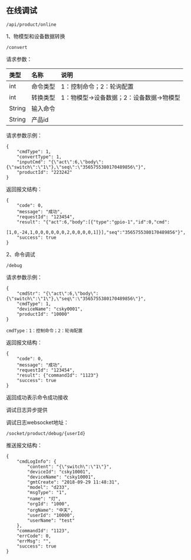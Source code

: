## 在线调试

```
/api/product/online
```

1、物模型和设备数据转换

```
/convert
```

请求参数：

| 类型 | 名称 | 说明 |
| :--- | :--- | :--- |
| int | 命令类型 | 1：控制命令；2：轮询配置 |
| int | 转换类型 | 1：物模型-&gt;设备数据；2：设备数据-&gt;物模型 |
| String | 输入命令 |  |
| String | 产品id |  |

请求参数示例：

```
{
    "cmdType": 1,
    "convertType": 1,
    "inputCmd": "{\"act\":6,\"body\":{\"switch\":\"1\"},\"seq\":\"3565755380170489856\"}",
    "productId": "223242"
}
```

返回报文结构：

```
{
    "code": 0,
    "message": "成功",
    "requestId": "123454",
    "result": "{"act":6,"body":[{"type":"gpio-1","id":0,"cmd":
    [1,0,-24,1,0,0,0,0,0,0,2,0,0,0,0,1]}],"seq":"3565755380170489856"}",
    "success": true
}
```

2、命令调试

```
/debug
```

请求参数示例：

```
{
    "cmdStr": "{\"act\":6,\"body\":{\"switch\":\"1\"},\"seq\":\"3565755380170489856\"}",
    "cmdType": 1, 
    "deviceName": "csky0001",
    "productId": "10000"
}
```

```
cmdType：1：控制命令；2：轮询配置
```

返回报文结构：

```
{
    "code": 0,
    "message": "成功",
    "requestId": "123454",
    "result": {"commandId": "1123"}
    "success": true
}
```

返回成功表示命令成功接收

调试日志异步提供

调试日志websocket地址：

```
/socket/product/debug/{userId}
```

推送报文结构：

```
{
    "cmdLogInfo": {
        "content": "{\"switch\":\"1\"}",
        "deviceId": "csky10001",
        "deviceName": "csky10001",
        "gmtCreate": "2018-09-29 11:48:31",
        "model": "d233",
        "msgType": "1",
        "name": "灯",
        "orgId": "1000",
        "orgName": "中天",
        "userId": "10000",
        "userName": "test"
    },
    "commandId": "1123",
    "errCode": 0,
    "errMsg": "",
    "success": true
}
```



